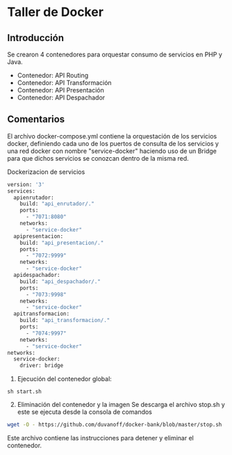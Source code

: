 # Taller de Docker

## Introducción
Se crearon 4 contenedores para orquestar consumo de servicios en PHP y Java.

- Contenedor: API Routing
- Contenedor: API Transformación
- Contenedor: API Presentación
- Contenedor: API Despachador

## Comentarios

El archivo docker-compose.yml contiene la orquestación de los servicios docker, definiendo cada uno de los puertos de consulta de los servicios y una red docker con nombre "service-docker" haciendo uso de un Bridge para que dichos servicios se conozcan dentro de la misma red.

Dockerizacion de servicios
```bash
version: '3'
services:
  apienrutador:
    build: "api_enrutador/."
    ports:
      - "7071:8080"
    networks: 
      - "service-docker"
  apipresentacion:
    build: "api_presentacion/."
    ports:
      - "7072:9999"
    networks: 
      - "service-docker"
  apidespachador:
    build: "api_despachador/."
    ports:
      - "7073:9998"
    networks: 
      - "service-docker"
  apitransformacion:
    build: "api_transformacion/."
    ports:
      - "7074:9997"
    networks: 
      - "service-docker"
networks:
  service-docker:
    driver: bridge
```

1. Ejecución del contenedor global:
```
sh start.sh
```
2. Eliminación del contenedor y la imagen
Se descarga el archivo stop.sh y este se ejecuta desde la consola de comandos
```bash
wget -O - https://github.com/duvanoff/docker-bank/blob/master/stop.sh | bash
```
Este archivo contiene las instrucciones para detener y eliminar el contenedor.
